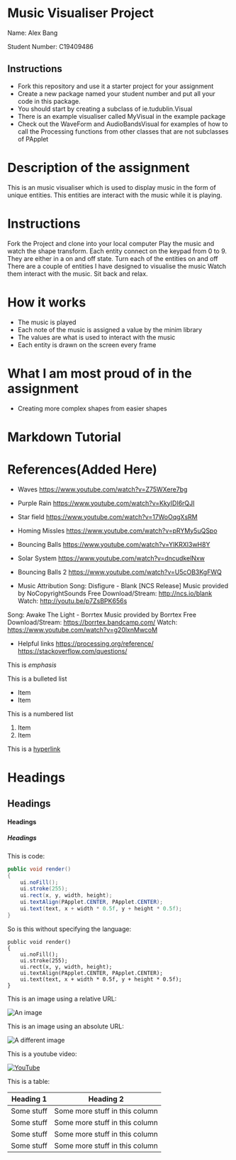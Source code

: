 # Music Visualiser Project

Name: Alex Bang

Student Number: C19409486

## Instructions
- Fork this repository and use it a starter project for your assignment
- Create a new package named your student number and put all your code in this package.
- You should start by creating a subclass of ie.tudublin.Visual
- There is an example visualiser called MyVisual in the example package
- Check out the WaveForm and AudioBandsVisual for examples of how to call the Processing functions from other classes that are not subclasses of PApplet

# Description of the assignment
This is an music visualiser which is used to display music in the form of unique entities. This entities are
interact with the music while it is playing.

# Instructions
Fork the Project and clone into your local computer
Play the music and watch the shape transform. 
Each entity connect on the keypad from 0 to 9. They are either in a on and off state.
Turn each of the entities on and off
There are a couple of entities I have designed to visualise the music
Watch them interact with the music. 
Sit back and relax.

# How it works
- The music is played 
- Each note of the music is assigned a value by the minim library
- The values are what is used to interact with the music
- Each entity is drawn on the screen every frame

# What I am most proud of in the assignment
- Creating more complex shapes from easier shapes 

# Markdown Tutorial

# References(Added Here)
- Waves
https://www.youtube.com/watch?v=Z75WXere7bg 

- Purple Rain
https://www.youtube.com/watch?v=KkyIDI6rQJI

- Star field
https://www.youtube.com/watch?v=17WoOqgXsRM

- Homing Missles
https://www.youtube.com/watch?v=pRYMy5uQSpo

- Bouncing Balls
https://www.youtube.com/watch?v=YIKRXl3wH8Y

- Solar System
https://www.youtube.com/watch?v=dncudkelNxw

- Bouncing Balls 2
https://www.youtube.com/watch?v=U5cOB3KgFWQ


- Music Attribution
Song: Disfigure - Blank [NCS Release]
Music provided by NoCopyrightSounds
Free Download/Stream: http://ncs.io/blank
Watch: http://youtu.be/p7ZsBPK656s

Song: Awake The Light - Borrtex
Music provided by Borrtex
Free Download/Stream: https://borrtex.bandcamp.com/
Watch: https://www.youtube.com/watch?v=g20lxnMwcoM

- Helpful links
https://processing.org/reference/
https://stackoverflow.com/questions/



This is *emphasis*

This is a bulleted list

- Item
- Item

This is a numbered list

1. Item
1. Item

This is a [hyperlink](http://bryanduggan.org)

# Headings
## Headings
#### Headings
##### Headings

This is code:

```Java
public void render()
{
	ui.noFill();
	ui.stroke(255);
	ui.rect(x, y, width, height);
	ui.textAlign(PApplet.CENTER, PApplet.CENTER);
	ui.text(text, x + width * 0.5f, y + height * 0.5f);
}
```

So is this without specifying the language:

```
public void render()
{
	ui.noFill();
	ui.stroke(255);
	ui.rect(x, y, width, height);
	ui.textAlign(PApplet.CENTER, PApplet.CENTER);
	ui.text(text, x + width * 0.5f, y + height * 0.5f);
}
```

This is an image using a relative URL:

![An image](images/p8.png)

This is an image using an absolute URL:

![A different image](https://bryanduggandotorg.files.wordpress.com/2019/02/infinite-forms-00045.png?w=595&h=&zoom=2)

This is a youtube video:

[![YouTube](http://img.youtube.com/vi/J2kHSSFA4NU/0.jpg)](https://www.youtube.com/watch?v=J2kHSSFA4NU)

This is a table:

| Heading 1 | Heading 2 |
|-----------|-----------|
|Some stuff | Some more stuff in this column |
|Some stuff | Some more stuff in this column |
|Some stuff | Some more stuff in this column |
|Some stuff | Some more stuff in this column |

